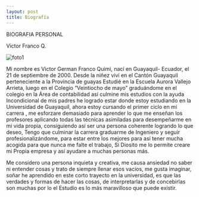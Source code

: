 ```yaml
---
layout: post
title: Biografía
---
```


BIOGRAFIA 	PERSONAL

Victor Franco Q.


![foto1](https://user-images.githubusercontent.com/69336097/90589236-43b3d800-e1a3-11ea-96de-46180057a935.jpg)

Mi nombre es Victor German Franco Quimi, nací en Guayaquil- Ecuador, el 21 de septiembre de 2000.
Desde la niñez viví en el Cantón Guayaquil perteneciente a la Provincia de guayas Estudié en la
Escuela Aurora Vallejo Arrieta, luego en el Colegio “Veintiocho de mayo” graduándome en el colegio
en la Área de contabilidad así culmine mis estudios con la ayuda Incondicional de mis padres he
logrado estar donde estoy estudiando en la Universidad de Guayaquil, ahora estoy cursando el primer
ciclo en mí carrera , me esforzare demasiado para aprender lo que me enseñan los profesores aplicando 
todas las técnicas asimiladas para desempeñarme en mi vida propia, consiguiendo así ser una persona
coherente logrando lo que deseo, Tengo que culminar la carrera graduarme de Ingeniero y seguir 
profesionalizándome, para estar entre los mejores para así tener mucha acogida para que nunca me
falte el trabajo, Si Diosito me lo permite creare mi Propia empresa y así ayudare a muchas personas más.

Me considero una persona inquieta y creativa, me causa ansiedad no saber ni entender cosas y trato
de siempre llenar esos vacíos, me gusta imaginar, soñar he aprendido en este corto trayecto en la
universidad, es que las verdades y formas de hacer las cosas, de interpretarlas y de concebirlas 
son muchas por lo el Estudio es lo más maravilloso que puede existir.




